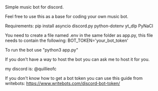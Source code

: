 Simple music bot for discord.

Feel free to use this as a base for coding your own music bot.


Requirements:
pip install asyncio
discord.py
python-dotenv
yt_dlp
PyNaCl


You need to create a file named .env in the same folder as app.py, this file needs to contain the following: BOT_TOKEN='your_bot_token'

To run the bot use "python3 app.py"


If you don't have a way to host the bot you can ask me to host it for you.

my discord is: @quillieofc


If you don't know how to get a bot token you can use this guide from writebots: https://www.writebots.com/discord-bot-token/
